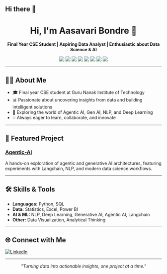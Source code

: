 ## Hi there 👋

<!-- Profile README for aasavaribondre18 -->

<h1 align="center">Hi, I'm Aasavari Bondre 👋</h1>
<p align="center">
  <b>Final Year CSE Student | Aspiring Data Analyst | Enthusiastic about Data Science & AI</b>
</p>

<p align="center">
  <img src="https://img.shields.io/badge/Python-3776AB?style=for-the-badge&logo=python&logoColor=white"/>
  <img src="https://img.shields.io/badge/SQL-336791?style=for-the-badge&logo=postgresql&logoColor=white"/>
  <img src="https://img.shields.io/badge/Power%20BI-F2C811?style=for-the-badge&logo=powerbi&logoColor=black"/>
  <img src="https://img.shields.io/badge/Excel-217346?style=for-the-badge&logo=microsoft-excel&logoColor=white"/>
  <img src="https://img.shields.io/badge/NLP-ffb300?style=for-the-badge"/>
  <img src="https://img.shields.io/badge/Deep%20Learning-ff4081?style=for-the-badge"/>
  <img src="https://img.shields.io/badge/Gen%20AI-16a085?style=for-the-badge"/>
  <img src="https://img.shields.io/badge/Langchain-3333cc?style=for-the-badge"/>
</p>

---

## 👩‍💻 About Me

- 🎓 Final year CSE student at Guru Nanak Institute of Technology  
- 📊 Passionate about uncovering insights from data and building intelligent solutions  
- 🚀 Exploring the world of Agentic AI, Gen AI, NLP, and Deep Learning  
- 💡 Always eager to learn, collaborate, and innovate

---

## 🚩 Featured Project

### [Agentic-AI](https://github.com/aasavaribondre18/Agentic-AI)

A hands-on exploration of agentic and generative AI architectures, featuring experiments with Langchain, NLP, and modern data science workflows.

---

## 🛠️ Skills & Tools

- **Languages:** Python, SQL  
- **Data:** Statistics, Excel, Power BI  
- **AI & ML:** NLP, Deep Learning, Generative AI, Agentic AI, Langchain  
- **Other:** Data Visualization, Analytical Thinking

---

## 🌐 Connect with Me

[![LinkedIn](https://img.shields.io/badge/LinkedIn-0077B5?style=for-the-badge&logo=linkedin&logoColor=white)](https://www.linkedin.com/in/aasavari-bondre-99755a25a/)

---

<p align="center">
  <i>"Turning data into actionable insights, one project at a time."</i>
</p>
